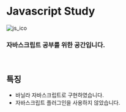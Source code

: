 # Javascript Study


![js_ico](https://user-images.githubusercontent.com/75922558/112740394-936b4500-8fb7-11eb-82ca-20e66a53ad10.png)

### 자바스크립트 공부를 위한 공간입니다.

<br>

## 특징
- 바닐라 자바스크립트로 구현하였습니다.
- 자바스크립트 플러그인을 사용하지 않았습니다.

